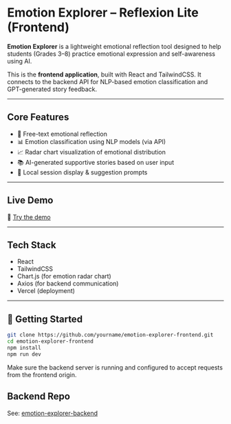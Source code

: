 # Emotion Explorer – Reflexion Lite (Frontend)

**Emotion Explorer** is a lightweight emotional reflection tool designed to help students (Grades 3–8) practice emotional expression and self-awareness using AI.

This is the **frontend application**, built with React and TailwindCSS. It connects to the backend API for NLP-based emotion classification and GPT-generated story feedback.

---

## Core Features

- 📝 Free-text emotional reflection
- 📊 Emotion classification using NLP models (via API)
- 📈 Radar chart visualization of emotional distribution
- 📚 AI-generated supportive stories based on user input
- 💾 Local session display & suggestion prompts

---

## Live Demo

🔗 [Try the demo](https://emotion-explorer-frontend.vercel.app)

---

## Tech Stack

- React
- TailwindCSS
- Chart.js (for emotion radar chart)
- Axios (for backend communication)
- Vercel (deployment)

---

## 🔧 Getting Started

```bash
git clone https://github.com/yourname/emotion-explorer-frontend.git
cd emotion-explorer-frontend
npm install
npm run dev
```
Make sure the backend server is running and configured to accept requests from the frontend origin.

## Backend Repo
See: [emotion-explorer-backend](https://github.com/52147/Emotion-Explorer-Backend)
